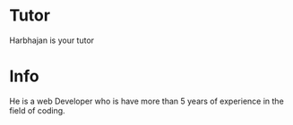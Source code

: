 # Tutor
Harbhajan is your tutor

# Info
He is a web Developer who is have more than 5 years of experience in the field of coding.
